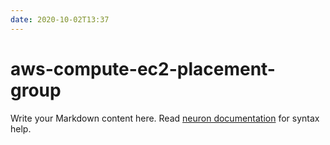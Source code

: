 ```yaml
---
date: 2020-10-02T13:37
---
```


# aws-compute-ec2-placement-group

Write your Markdown content here. Read [neuron documentation](https://neuron.zettel.page/2011404.html) for syntax help.

